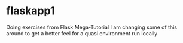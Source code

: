 # flaskapp1
Doing exercises from Flask Mega-Tutorial
I am changing some of this around to get a better feel for a quasi environment run locally
